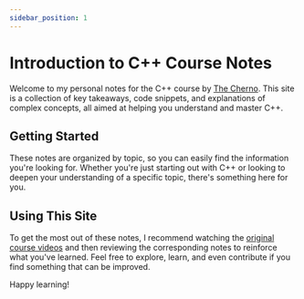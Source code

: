 ```yaml
---
sidebar_position: 1
---
```


# Introduction to C++ Course Notes

Welcome to my personal notes for the C++ course by [The Cherno](https://www.youtube.com/watch?v=18c3MTX0PK0&list=PLlrATfBNZ98dudnM48yfGUldqGD0S4FFb&pp=iAQB). This site is a collection of key takeaways, code snippets, and explanations of complex concepts, all aimed at helping you understand and master C++.

## Getting Started

These notes are organized by topic, so you can easily find the information you're looking for. Whether you're just starting out with C++ or looking to deepen your understanding of a specific topic, there's something here for you.

## Using This Site

To get the most out of these notes, I recommend watching the [original course videos](https://www.youtube.com/watch?v=18c3MTX0PK0&list=PLlrATfBNZ98dudnM48yfGUldqGD0S4FFb&pp=iAQB) and then reviewing the corresponding notes to reinforce what you've learned. Feel free to explore, learn, and even contribute if you find something that can be improved.

Happy learning!